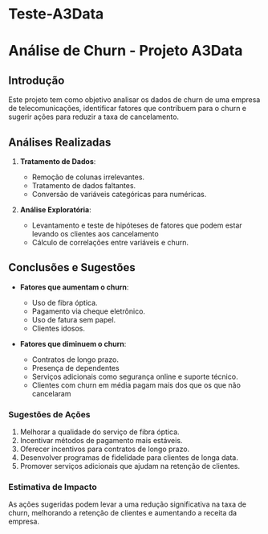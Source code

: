 # Teste-A3Data

# Análise de Churn - Projeto A3Data

## Introdução
Este projeto tem como objetivo analisar os dados de churn de uma empresa de telecomunicações, identificar fatores que contribuem para o churn e sugerir ações para reduzir a taxa de cancelamento.

## Análises Realizadas
1. **Tratamento de Dados**:
   - Remoção de colunas irrelevantes.
   - Tratamento de dados faltantes.
   - Conversão de variáveis categóricas para numéricas.

2. **Análise Exploratória**:
   - Levantamento e teste de hipóteses de fatores que podem estar levando os clientes aos cancelamento
   - Cálculo de correlações entre variáveis e churn.

## Conclusões e Sugestões
- **Fatores que aumentam o churn**:
  - Uso de fibra óptica.
  - Pagamento via cheque eletrônico.
  - Uso de fatura sem papel.
  - Clientes idosos.

- **Fatores que diminuem o churn**:
  - Contratos de longo prazo.
  - Presença de dependentes
  - Serviços adicionais como segurança online e suporte técnico.
  - Clientes com churn em média pagam mais dos que os que não cancelaram

### Sugestões de Ações
1. Melhorar a qualidade do serviço de fibra óptica.
2. Incentivar métodos de pagamento mais estáveis.
3. Oferecer incentivos para contratos de longo prazo.
4. Desenvolver programas de fidelidade para clientes de longa data.
5. Promover serviços adicionais que ajudam na retenção de clientes.

### Estimativa de Impacto
As ações sugeridas podem levar a uma redução significativa na taxa de churn, melhorando a retenção de clientes e aumentando a receita da empresa.
